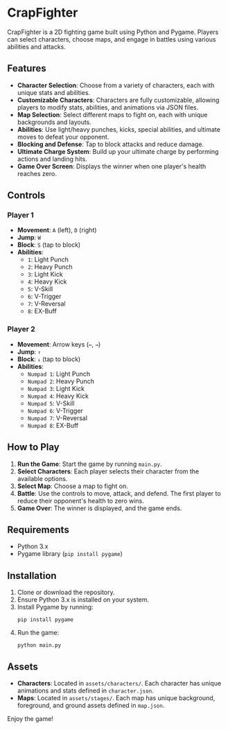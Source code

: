 # CrapFighter

CrapFighter is a 2D fighting game built using Python and Pygame. Players can select characters, choose maps, and engage in battles using various abilities and attacks.

## Features

- **Character Selection**: Choose from a variety of characters, each with unique stats and abilities.
- **Customizable Characters**: Characters are fully customizable, allowing players to modify stats, abilities, and animations via JSON files.
- **Map Selection**: Select different maps to fight on, each with unique backgrounds and layouts.
- **Abilities**: Use light/heavy punches, kicks, special abilities, and ultimate moves to defeat your opponent.
- **Blocking and Defense**: Tap to block attacks and reduce damage.
- **Ultimate Charge System**: Build up your ultimate charge by performing actions and landing hits.
- **Game Over Screen**: Displays the winner when one player's health reaches zero.

## Controls

### Player 1
- **Movement**: `A` (left), `D` (right)
- **Jump**: `W`
- **Block**: `S` (tap to block)
- **Abilities**:
  - `1`: Light Punch
  - `2`: Heavy Punch
  - `3`: Light Kick
  - `4`: Heavy Kick
  - `5`: V-Skill
  - `6`: V-Trigger
  - `7`: V-Reversal
  - `8`: EX-Buff

### Player 2
- **Movement**: Arrow keys (`←`, `→`)
- **Jump**: `↑`
- **Block**: `↓` (tap to block)
- **Abilities**:
  - `Numpad 1`: Light Punch
  - `Numpad 2`: Heavy Punch
  - `Numpad 3`: Light Kick
  - `Numpad 4`: Heavy Kick
  - `Numpad 5`: V-Skill
  - `Numpad 6`: V-Trigger
  - `Numpad 7`: V-Reversal
  - `Numpad 8`: EX-Buff

## How to Play

1. **Run the Game**: Start the game by running `main.py`.
2. **Select Characters**: Each player selects their character from the available options.
3. **Select Map**: Choose a map to fight on.
4. **Battle**: Use the controls to move, attack, and defend. The first player to reduce their opponent's health to zero wins.
5. **Game Over**: The winner is displayed, and the game ends.

## Requirements

- Python 3.x
- Pygame library (`pip install pygame`)

## Installation

1. Clone or download the repository.
2. Ensure Python 3.x is installed on your system.
3. Install Pygame by running:
   ```
   pip install pygame
   ```
4. Run the game:
   ```
   python main.py
   ```

## Assets

- **Characters**: Located in `assets/characters/`. Each character has unique animations and stats defined in `character.json`.
- **Maps**: Located in `assets/stages/`. Each map has unique background, foreground, and ground assets defined in `map.json`.

Enjoy the game!
